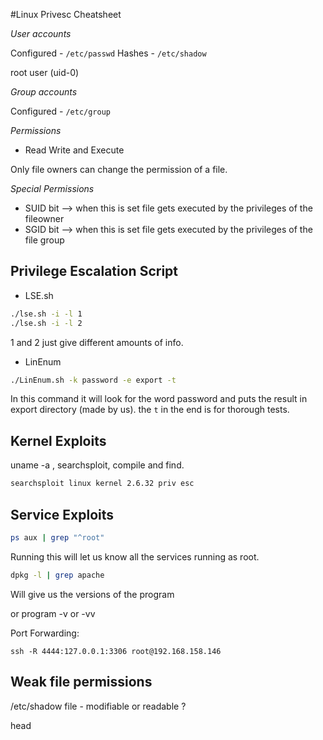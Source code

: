 #Linux Privesc Cheatsheet

*User accounts*

Configured - ```/etc/passwd```
Hashes - ```/etc/shadow```

root user (uid-0)	

*Group accounts*

Configured - ```/etc/group```

*Permissions*

- Read Write and Execute

Only file owners can change the permission of a file.

*Special Permissions*

- SUID bit --> when this is set file gets executed by the privileges of the fileowner
- SGID bit --> when this is set file gets executed by the privileges of the file group

## Privilege Escalation Script

- LSE.sh

``` zsh
./lse.sh -i -l 1
./lse.sh -i -l 2
```

1 and 2 just give different amounts of info.

- LinEnum

```zsh
./LinEnum.sh -k password -e export -t
```

In this command it will look for the word password and puts the result in export directory (made by us). the ```t``` in the end is for thorough tests.

## Kernel Exploits

uname -a , searchsploit, compile and find.

```zsh
searchsploit linux kernel 2.6.32 priv esc
```
## Service Exploits

```zsh
ps aux | grep "^root"
```

Running this will let us know all the services running as root.

```zsh
dpkg -l | grep apache
```
Will give us the versions of the program

or
program -v or -vv

Port Forwarding:

```ssh -R 4444:127.0.0.1:3306 root@192.168.158.146```



## Weak file permissions

/etc/shadow file - modifiable or readable ?

head